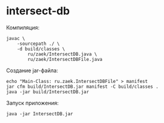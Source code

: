 # intersect-db
Компиляция:
```
javac \
    -sourcepath ./ \
    -d build/classes \
        ru/zaek/IntersectDB.java \
        ru/zaek/IntersectDBFile.java
```

Создание jar-файла:
```
echo "Main-Class: ru.zaek.IntersectDBFile" > manifest
jar cfm build/IntersectDB.jar manifest -C build/classes .
java -jar build/IntersectDB.jar
```

Запуск приложения:
```
java -jar IntersectDB.jar
```